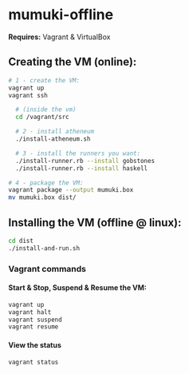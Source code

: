 # mumuki-offline


**Requires:** Vagrant & VirtualBox


## Creating the VM (online):

```bash
# 1 - create the VM:
vagrant up
vagrant ssh

  # (inside the vm)
  cd /vagrant/src

  # 2 - install atheneum
  ./install-atheneum.sh

  # 3 - install the runners you want:
  ./install-runner.rb --install gobstones
  ./install-runner.rb --install haskell

# 4 - package the VM:
vagrant package --output mumuki.box
mv mumuki.box dist/
```

## Installing the VM (offline @ linux):
```bash
cd dist
./install-and-run.sh
```

### Vagrant commands
#### Start & Stop, Suspend & Resume the VM:
```bash
vagrant up
vagrant halt
vagrant suspend
vagrant resume
```

#### View the status
```bash
vagrant status
```
